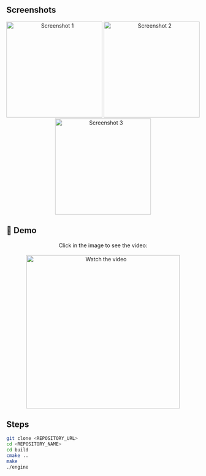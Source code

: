 ## Screenshots

<p align="center">
  <img src="https://i.imgur.com/esVauR5.png" width="250" alt="Screenshot 1"/>
  <img src="https://i.imgur.com/QEBqjAK.png" width="250" alt="Screenshot 2"/>
  <img src="https://i.imgur.com/DY9dLGP.png" width="250" alt="Screenshot 3"/>
</p>

## 🎥 Demo 

<p align="center">
  Click in the image to see the video:<br><br>
  <a href="https://youtu.be/f85V7XM1e2s" target="_blank">
    <img src="https://i.imgur.com/cNcEIil.png" width="400" alt="Watch the video"/>
  </a>
</p>

## Steps

```bash
git clone <REPOSITORY_URL>
cd <REPOSITORY_NAME>
cd build
cmake ..
make
./engine

